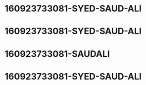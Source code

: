 # 160923733081-SYED-SAUD-ALI
# 160923733081-SYED-SAUD-ALI
# 160923733081-SAUDALI
# 160923733081-SYED-SAUD-ALI
